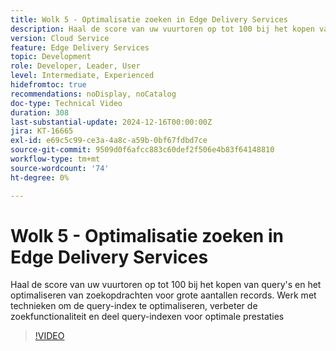```yaml
---
title: Wolk 5 - Optimalisatie zoeken in Edge Delivery Services
description: Haal de score van uw vuurtoren op tot 100 bij het kopen van query's en het optimaliseren van zoekopdrachten voor grote aantallen records.
version: Cloud Service
feature: Edge Delivery Services
topic: Development
role: Developer, Leader, User
level: Intermediate, Experienced
hidefromtoc: true
recommendations: noDisplay, noCatalog
doc-type: Technical Video
duration: 308
last-substantial-update: 2024-12-16T00:00:00Z
jira: KT-16665
exl-id: e69c5c99-ce3a-4a8c-a59b-0bf67fdbd7ce
source-git-commit: 9509d0f6afcc883c60def2f506e4b83f64148810
workflow-type: tm+mt
source-wordcount: '74'
ht-degree: 0%

---
```


# Wolk 5 - Optimalisatie zoeken in Edge Delivery Services

Haal de score van uw vuurtoren op tot 100 bij het kopen van query&#39;s en het optimaliseren van zoekopdrachten voor grote aantallen records. Werk met technieken om de query-index te optimaliseren, verbeter de zoekfunctionaliteit en deel query-indexen voor optimale prestaties

>[!VIDEO](https://video.tv.adobe.com/v/3440976/?learn=on&enablevpops)
